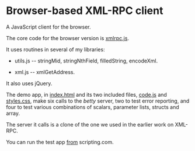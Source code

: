 # Browser-based XML-RPC client

A JavaScript client for the browser.

The core code for the browser version is <a href="https://github.com/scripting/xml-rpc/blob/master/client/xmlrpc.js">xmlrpc.js</a>. 

It uses routines in several of my libraries: 

* utils.js -- stringMid, stringNthField, filledString, encodeXml.

* xml.js -- xmlGetAddress.

It also uses jQuery.

The demo app, in <a href="https://github.com/scripting/xml-rpc/blob/master/client/index.html">index.html</a> and its two included files, <a href="https://github.com/scripting/xml-rpc/blob/master/client/code.js">code.js</a> and <a href="https://github.com/scripting/xml-rpc/blob/master/client/styles.css">styles.css</a>, make six calls to the <i>betty</i> server, two to test error reporting, and four to test various combinations of scalars, parameter lists, structs and array. 

The server it calls is a clone of the one we used in the earlier work on XML-RPC.

You can run the test app <a href="http://scripting.com/code/xmlrpcbrowserclient/">from</a> scripting.com.   

